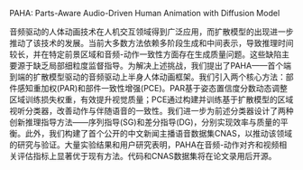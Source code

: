 PAHA: Parts-Aware Audio-Driven Human Animation with Diffusion Model

音频驱动的人体动画技术在人机交互领域得到广泛应用，而扩散模型的出现进一步推动了该技术的发展。当前大多数方法依赖多阶段生成和中间表示，导致推理时间较长，并在特定前景区域和音频-动作一致性方面存在生成质量问题。这些缺陷主要源于缺乏局部细粒度监督指导。为解决上述挑战，我们提出了PAHA——首个端到端的扩散模型驱动的音频驱动上半身人体动画框架。我们引入两个核心方法：部件感知重加权(PAR)和部件一致性增强(PCE)。PAR基于姿态置信度分数动态调整区域训练损失权重，有效提升视觉质量；PCE通过构建并训练基于扩散模型的区域视听分类器，改善动作与伴随语音的一致性。我们进一步为前述分类器设计了两种创新推理指导方法——序列指导(SG)和差分指导(DG)，分别实现效率与质量的平衡。此外，我们构建了首个公开的中文新闻主播语音数据集CNAS，以推动该领域的研究与验证。大量实验结果和用户研究表明，PAHA在音频-动作对齐和视频相关评估指标上显著优于现有方法。代码和CNAS数据集将在论文录用后开源。   